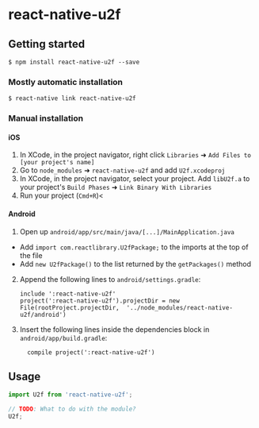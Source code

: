 # react-native-u2f

## Getting started

`$ npm install react-native-u2f --save`

### Mostly automatic installation

`$ react-native link react-native-u2f`

### Manual installation


#### iOS

1. In XCode, in the project navigator, right click `Libraries` ➜ `Add Files to [your project's name]`
2. Go to `node_modules` ➜ `react-native-u2f` and add `U2f.xcodeproj`
3. In XCode, in the project navigator, select your project. Add `libU2f.a` to your project's `Build Phases` ➜ `Link Binary With Libraries`
4. Run your project (`Cmd+R`)<

#### Android

1. Open up `android/app/src/main/java/[...]/MainApplication.java`
  - Add `import com.reactlibrary.U2fPackage;` to the imports at the top of the file
  - Add `new U2fPackage()` to the list returned by the `getPackages()` method
2. Append the following lines to `android/settings.gradle`:
  	```
  	include ':react-native-u2f'
  	project(':react-native-u2f').projectDir = new File(rootProject.projectDir, 	'../node_modules/react-native-u2f/android')
  	```
3. Insert the following lines inside the dependencies block in `android/app/build.gradle`:
  	```
      compile project(':react-native-u2f')
  	```


## Usage
```javascript
import U2f from 'react-native-u2f';

// TODO: What to do with the module?
U2f;
```

